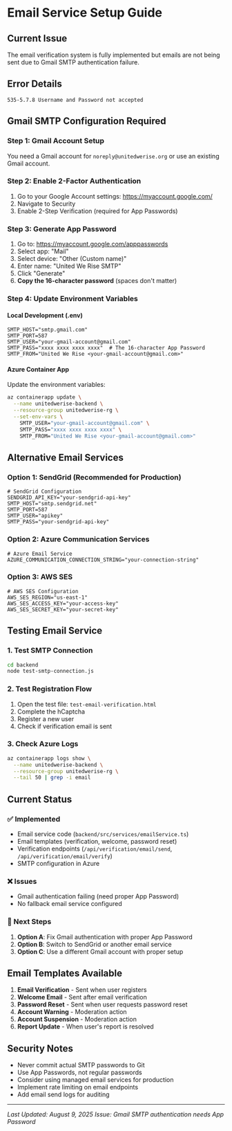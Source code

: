 # Email Service Setup Guide

## Current Issue
The email verification system is fully implemented but emails are not being sent due to Gmail SMTP authentication failure.

## Error Details
```
535-5.7.8 Username and Password not accepted
```

## Gmail SMTP Configuration Required

### Step 1: Gmail Account Setup
You need a Gmail account for `noreply@unitedwerise.org` or use an existing Gmail account.

### Step 2: Enable 2-Factor Authentication
1. Go to your Google Account settings: https://myaccount.google.com/
2. Navigate to Security
3. Enable 2-Step Verification (required for App Passwords)

### Step 3: Generate App Password
1. Go to: https://myaccount.google.com/apppasswords
2. Select app: "Mail"
3. Select device: "Other (Custom name)"
4. Enter name: "United We Rise SMTP"
5. Click "Generate"
6. **Copy the 16-character password** (spaces don't matter)

### Step 4: Update Environment Variables

#### Local Development (.env)
```env
SMTP_HOST="smtp.gmail.com"
SMTP_PORT=587
SMTP_USER="your-gmail-account@gmail.com"
SMTP_PASS="xxxx xxxx xxxx xxxx"  # The 16-character App Password
SMTP_FROM="United We Rise <your-gmail-account@gmail.com>"
```

#### Azure Container App
Update the environment variables:
```bash
az containerapp update \
  --name unitedwerise-backend \
  --resource-group unitedwerise-rg \
  --set-env-vars \
    SMTP_USER="your-gmail-account@gmail.com" \
    SMTP_PASS="xxxx xxxx xxxx xxxx" \
    SMTP_FROM="United We Rise <your-gmail-account@gmail.com>"
```

## Alternative Email Services

### Option 1: SendGrid (Recommended for Production)
```env
# SendGrid Configuration
SENDGRID_API_KEY="your-sendgrid-api-key"
SMTP_HOST="smtp.sendgrid.net"
SMTP_PORT=587
SMTP_USER="apikey"
SMTP_PASS="your-sendgrid-api-key"
```

### Option 2: Azure Communication Services
```env
# Azure Email Service
AZURE_COMMUNICATION_CONNECTION_STRING="your-connection-string"
```

### Option 3: AWS SES
```env
# AWS SES Configuration
AWS_SES_REGION="us-east-1"
AWS_SES_ACCESS_KEY="your-access-key"
AWS_SES_SECRET_KEY="your-secret-key"
```

## Testing Email Service

### 1. Test SMTP Connection
```bash
cd backend
node test-smtp-connection.js
```

### 2. Test Registration Flow
1. Open the test file: `test-email-verification.html`
2. Complete the hCaptcha
3. Register a new user
4. Check if verification email is sent

### 3. Check Azure Logs
```bash
az containerapp logs show \
  --name unitedwerise-backend \
  --resource-group unitedwerise-rg \
  --tail 50 | grep -i email
```

## Current Status

### ✅ Implemented
- Email service code (`backend/src/services/emailService.ts`)
- Email templates (verification, welcome, password reset)
- Verification endpoints (`/api/verification/email/send`, `/api/verification/email/verify`)
- SMTP configuration in Azure

### ❌ Issues
- Gmail authentication failing (need proper App Password)
- No fallback email service configured

### 🔧 Next Steps
1. **Option A**: Fix Gmail authentication with proper App Password
2. **Option B**: Switch to SendGrid or another email service
3. **Option C**: Use a different Gmail account with proper setup

## Email Templates Available

1. **Email Verification** - Sent when user registers
2. **Welcome Email** - Sent after email verification
3. **Password Reset** - Sent when user requests password reset
4. **Account Warning** - Moderation action
5. **Account Suspension** - Moderation action
6. **Report Update** - When user's report is resolved

## Security Notes

- Never commit actual SMTP passwords to Git
- Use App Passwords, not regular passwords
- Consider using managed email services for production
- Implement rate limiting on email endpoints
- Add email send logs for auditing

---

*Last Updated: August 9, 2025*
*Issue: Gmail SMTP authentication needs App Password*